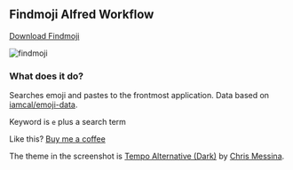 ## Findmoji Alfred Workflow

[Download Findmoji](https://github.com/rknightuk/alfred-workflows/raw/main/workflows/findmoji/findmoji.alfredworkflow)

![findmoji](src/screenshot.png)

### What does it do?

Searches emoji and pastes to the frontmost application. Data based on [iamcal/emoji-data](https://github.com/iamcal/emoji-data).

Keyword is `e` plus a search term

Like this? [Buy me a coffee](https://www.buymeacoffee.com/rknightuk)

The theme in the screenshot is [Tempo Alternative (Dark)](https://github.com/chrismessina/alfred-theme-tempo#tempo-alternative-dark) by [Chris Messina](https://github.com/chrismessina).
